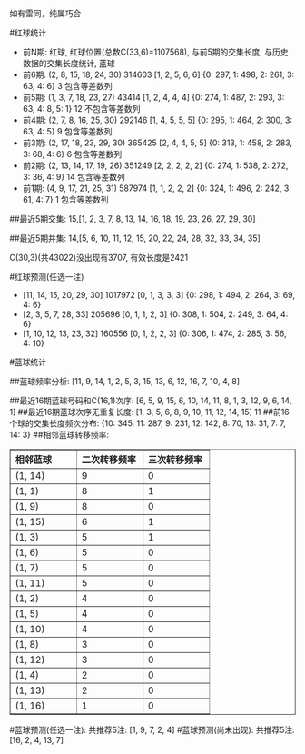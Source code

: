 <!-- 
.. title: 双色球2010152期(2010-12-28)数据分析报告
.. slug: slott-2010152-2010-12-28-report
.. date: 2010-12-29 08:00:00 UTC+08:00
.. tags: Lottery
.. link: 
.. description: 
.. type: text
-->

如有雷同，纯属巧合

<!-- TEASER_END-->

#红球统计

- 前N期: 红球, 红球位置(总数C(33,6)=1107568), 与前5期的交集长度, 与历史数据的交集长度统计, 蓝球
- 前6期: (2, 8, 15, 18, 24, 30) 314603 [1, 2, 5, 6, 6] {0: 297, 1: 498, 2: 261, 3: 63, 4: 6} 3 包含等差数列
- 前5期: (1, 3, 7, 18, 23, 27) 43414 [1, 2, 4, 4, 4] {0: 274, 1: 487, 2: 293, 3: 63, 4: 8, 5: 1} 12 不包含等差数列
- 前4期: (2, 7, 8, 16, 25, 30) 292146 [1, 4, 5, 5, 5] {0: 295, 1: 464, 2: 300, 3: 63, 4: 5} 9 包含等差数列
- 前3期: (2, 17, 18, 23, 29, 30) 365425 [2, 4, 4, 5, 5] {0: 313, 1: 458, 2: 283, 3: 68, 4: 6} 6 包含等差数列
- 前2期: (2, 13, 14, 17, 19, 26) 351249 [2, 2, 2, 2, 2] {0: 274, 1: 538, 2: 272, 3: 36, 4: 9} 14 包含等差数列
- 前1期: (4, 9, 17, 21, 25, 31) 587974 [1, 1, 2, 2, 2] {0: 324, 1: 496, 2: 242, 3: 61, 4: 7} 1 包含等差数列

##最近5期交集:
15,[1, 2, 3, 7, 8, 13, 14, 16, 18, 19, 23, 26, 27, 29, 30]

##最近5期并集:
14,[5, 6, 10, 11, 12, 15, 20, 22, 24, 28, 32, 33, 34, 35]

C(30,3)(共43022)没出现有3707, 
有效长度是2421

#红球预测(任选一注)

- [11, 14, 15, 20, 29, 30] 1017972 [0, 1, 3, 3, 3] {0: 298, 1: 494, 2: 264, 3: 69, 4: 6}
- [2, 3, 5, 7, 28, 33] 205696 [0, 1, 1, 2, 3] {0: 308, 1: 504, 2: 249, 3: 64, 4: 6}
- [1, 10, 12, 13, 23, 32] 160556 [0, 1, 2, 2, 3] {0: 306, 1: 474, 2: 285, 3: 56, 4: 10}

#蓝球统计

##蓝球频率分析:
[11, 9, 14, 1, 2, 5, 3, 15, 13, 6, 12, 16, 7, 10, 4, 8]

##最近16期蓝球号码和C(16,1)次序:
[6, 5, 9, 15, 6, 10, 14, 11, 8, 1, 3, 12, 9, 6, 14, 1]
##最近16期蓝球次序无重复长度:
[1, 3, 5, 6, 8, 9, 10, 11, 12, 14, 15] 11
##前16个球的交集长度频次分布:
{10: 345, 11: 287, 9: 231, 12: 142, 8: 70, 13: 31, 7: 7, 14: 3}
##相邻蓝球转移频率:
<table border="1" class="table table-striped dataframe">
  <thead>
    <tr style="text-align: left;">
      <th style="min-width: 100px;">相邻蓝球</th>
      <th style="min-width: 100px;">二次转移频率</th>
      <th style="min-width: 100px;">三次转移频率</th>
    </tr>
  </thead>
  <tbody>
    <tr>
      <td> (1, 14)</td>
      <td> 9</td>
      <td> 0</td>
    </tr>
    <tr>
      <td>  (1, 1)</td>
      <td> 8</td>
      <td> 1</td>
    </tr>
    <tr>
      <td>  (1, 9)</td>
      <td> 8</td>
      <td> 0</td>
    </tr>
    <tr>
      <td> (1, 15)</td>
      <td> 6</td>
      <td> 1</td>
    </tr>
    <tr>
      <td>  (1, 3)</td>
      <td> 5</td>
      <td> 1</td>
    </tr>
    <tr>
      <td>  (1, 6)</td>
      <td> 5</td>
      <td> 0</td>
    </tr>
    <tr>
      <td>  (1, 7)</td>
      <td> 5</td>
      <td> 0</td>
    </tr>
    <tr>
      <td> (1, 11)</td>
      <td> 5</td>
      <td> 0</td>
    </tr>
    <tr>
      <td>  (1, 2)</td>
      <td> 4</td>
      <td> 0</td>
    </tr>
    <tr>
      <td>  (1, 5)</td>
      <td> 4</td>
      <td> 0</td>
    </tr>
    <tr>
      <td> (1, 10)</td>
      <td> 4</td>
      <td> 0</td>
    </tr>
    <tr>
      <td>  (1, 8)</td>
      <td> 3</td>
      <td> 0</td>
    </tr>
    <tr>
      <td> (1, 12)</td>
      <td> 3</td>
      <td> 0</td>
    </tr>
    <tr>
      <td>  (1, 4)</td>
      <td> 2</td>
      <td> 0</td>
    </tr>
    <tr>
      <td> (1, 13)</td>
      <td> 2</td>
      <td> 0</td>
    </tr>
    <tr>
      <td> (1, 16)</td>
      <td> 1</td>
      <td> 0</td>
    </tr>
  </tbody>
</table>
#蓝球预测(任选一注):
共推荐5注: [1, 9, 7, 2, 4]
#蓝球预测(尚未出现):
共推荐5注: [16, 2, 4, 13, 7]

